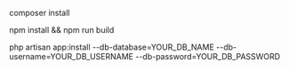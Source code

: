 composer install

npm install && npm run build

php artisan app:install --db-database=YOUR_DB_NAME --db-username=YOUR_DB_USERNAME --db-password=YOUR_DB_PASSWORD


